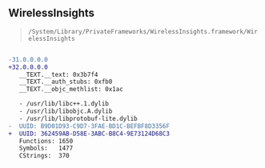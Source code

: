 ## WirelessInsights

> `/System/Library/PrivateFrameworks/WirelessInsights.framework/WirelessInsights`

```diff

-31.0.0.0.0
+32.0.0.0.0
   __TEXT.__text: 0x3b7f4
   __TEXT.__auth_stubs: 0xfb0
   __TEXT.__objc_methlist: 0x1ac

   - /usr/lib/libc++.1.dylib
   - /usr/lib/libobjc.A.dylib
   - /usr/lib/libprotobuf-lite.dylib
-  UUID: B9D01D93-C9D7-3FAE-BD1C-BEFBF8D3356F
+  UUID: 362459AB-D58E-3ABC-B8C4-9E73124D68C3
   Functions: 1650
   Symbols:   1477
   CStrings:  370

```
